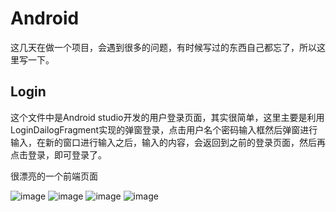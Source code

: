# Android

这几天在做一个项目，会遇到很多的问题，有时候写过的东西自己都忘了，所以这里写一下。

## Login 
这个文件中是Android studio开发的用户登录页面，其实很简单，这里主要是利用LoginDailogFragment实现的弹窗登录，点击用户名个密码输入框然后弹窗进行输入，在新的窗口进行输入之后，输入的内容，会返回到之前的登录页面，然后再点击登录，即可登录了。

很漂亮的一个前端页面

![image](https://github.com/wenboi/Android/raw/master/Login/image/1.png)
![image](https://github.com/wenboi/Android/raw/master/Login/image/2.png)
![image](https://github.com/wenboi/Android/raw/master/Login/image/3.png)
![image](https://github.com/wenboi/Android/raw/master/Login/image/4.png)

